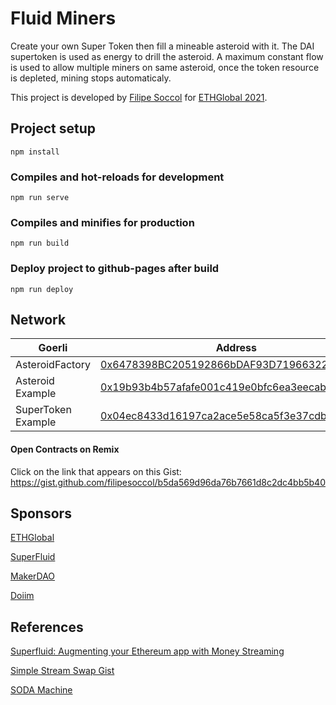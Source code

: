 # Fluid Miners

Create your own Super Token then fill a mineable asteroid with it. The DAI supertoken is used as energy to drill the asteroid. A maximum constant flow is used to allow multiple miners on same asteroid, once the token resource is depleted, mining stops automaticaly.

This project is developed by [Filipe Soccol](https://github.com/filipesoccol) for [ETHGlobal 2021](https://online.ethglobal.com).

## Project setup
```
npm install
```

### Compiles and hot-reloads for development
```
npm run serve
```

### Compiles and minifies for production
```
npm run build
```

### Deploy project to github-pages after build
```
npm run deploy
```

## Network

| **Goerli** | Address |
| ----------- | ----------- |
| AsteroidFactory | [0x6478398BC205192866bDAF93D71966322cb78292](https://goerli.etherscan.io/address/0x6478398BC205192866bDAF93D71966322cb78292) |
| Asteroid Example | [0x19b93b4b57afafe001c419e0bfc6ea3eecab775d](https://goerli.etherscan.io/address/0x19b93b4b57afafe001c419e0bfc6ea3eecab775d) |
| SuperToken Example | [0x04ec8433d16197ca2ace5e58ca5f3e37cdb50366](https://goerli.etherscan.io/address/0x04ec8433d16197ca2ace5e58ca5f3e37cdb50366) |


#### Open Contracts on Remix

Click on the link that appears on this Gist: https://gist.github.com/filipesoccol/b5da569d96da76b7661d8c2dc4bb5b40

## Sponsors

[ETHGlobal](https://ethglobal.com)

[SuperFluid](https://superfluid.finance)

[MakerDAO](https://makerdao.com)

[Doiim](https://doiim.com)


## References

[Superfluid: Augmenting your Ethereum app with Money Streaming](https://youtu.be/lothiCAVy7E)

[Simple Stream Swap Gist](https://gist.github.com/hellwolf/de102ea2cbd49ae30a3ec9795e8bd52f)

[SODA Machine](https://docs.superfluid.finance/superfluid/resources/examples/soda-machine)